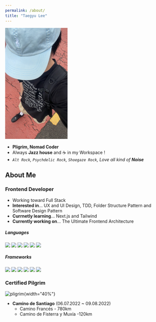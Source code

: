 ```yaml
---
permalink: /about/
title: "Taegyu Lee"
---
```

<div>
  <img src="/assets/images/me.jpg" width="40%">
    <ul>
      <li><b>Pligrim, Nomad Coder</b></li>
      <li>Always <b>Jazz house</b> and ☕️ in my Workspace !</li>
      <li><i><code>Alt Rock</code>, <code>Psychdelic Rock</code>, <code>Shoegaze Rock</code>, Love all kind of <b>Noise</b></i></li>
    </ul>
</div>

## About Me

### Frontend Developer 
- Working toward Full Stack
- <b>Interested in</b>... UX and UI Design, TDD, Folder Structure Pattern and Software Design Pattern
- <b>Currnetly learning</b>... Next.js and Tailwind
- <b>Currently working on</b>... The Ultimate Frontend Architecture

##### Languages
<div>
<img src="https://img.shields.io/badge/C-00599C?logo=c&logoColor=white"/>
<img src="https://img.shields.io/badge/Java-%23ED8B00.svg?logo=openjdk&logoColor=white"/>
<img src="https://img.shields.io/badge/JavaScript-F7DF1E?logo=javascript&logoColor=000"/>
<img src="https://img.shields.io/badge/Python-3776AB?logo=python&logoColor=fff"/>
<img src="https://img.shields.io/badge/Swift-F54A2A?logo=swift&logoColor=white"/>
<img src="https://img.shields.io/badge/TypeScript-3178C6?logo=typescript&logoColor=fff"/>
</div>

##### Frameworks
<div>
<img src="https://img.shields.io/badge/React-61DAFB?style=for-the-badge&logo=React&logoColor=white"/>
<img src="https://img.shields.io/badge/Next.js-000000?style=for-the-badge&logo=Next.js&logoColor=white"/>
<img src="https://img.shields.io/badge/Expo-000020?style=for-the-badge&logo=expo&logoColor=white"/>
<img src="https://img.shields.io/badge/Node.js-6DA55F?style=for-the-badge&logo=node.js&logoColor=white"/>
<img src="https://img.shields.io/badge/React_Native-%2320232a.svg?
style=for-the-badge&logo=react&logoColor=%2361DAFB"/>
<img src="https://img.shields.io/badge/Tailwind%20CSS-%2338B2AC.svg?
style=for-the-badge&logo=tailwind-css&logoColor=white"/>
</div>


### Certified Pilgrim
![pligrim](https://vivecamino.com/img/gal/concha-de-senalizacion-del-camino-de-santiago_7742_p.jpg){width="40%"}
  - **Camino de Santiago** (06.07.2022 ~ 09.08.2022)
    - Camino Francés - 780km
    - Camino de Fisterra y Muxía -120km

